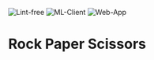 ![Lint-free](https://github.com/nyu-software-engineering/containerized-app-exercise/actions/workflows/lint.yml/badge.svg)
![ML-Client](https://github.com/software-students-fall2024/4-containers-bookofamos/actions/workflows/build-ml-client.yml/badge.svg)
![Web-App](https://github.com/software-students-fall2024/4-containers-bookofamos/actions/workflows/build-web-app.yml/badge.svg)

# Rock Paper Scissors


